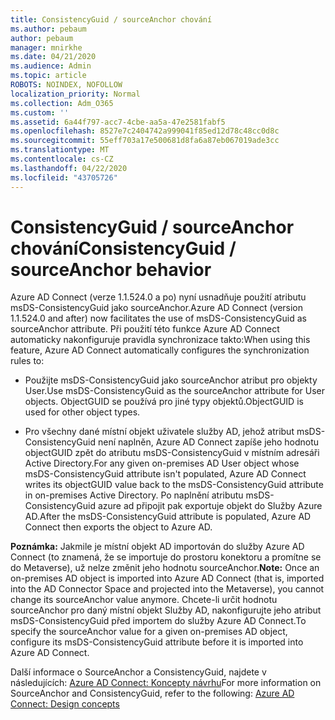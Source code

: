 ```yaml
---
title: ConsistencyGuid / sourceAnchor chování
ms.author: pebaum
author: pebaum
manager: mnirkhe
ms.date: 04/21/2020
ms.audience: Admin
ms.topic: article
ROBOTS: NOINDEX, NOFOLLOW
localization_priority: Normal
ms.collection: Adm_O365
ms.custom: ''
ms.assetid: 6a44f797-acc7-4cbe-aa5a-47e2581fabf5
ms.openlocfilehash: 8527e7c2404742a999041f85ed12d78c48cc0d8c
ms.sourcegitcommit: 55eff703a17e500681d8fa6a87eb067019ade3cc
ms.translationtype: MT
ms.contentlocale: cs-CZ
ms.lasthandoff: 04/22/2020
ms.locfileid: "43705726"
---
```

# <a name="consistencyguid--sourceanchor-behavior"></a><span data-ttu-id="9bba6-102">ConsistencyGuid / sourceAnchor chování</span><span class="sxs-lookup"><span data-stu-id="9bba6-102">ConsistencyGuid / sourceAnchor behavior</span></span>

<span data-ttu-id="9bba6-103">Azure AD Connect (verze 1.1.524.0 a po) nyní usnadňuje použití atributu msDS-ConsistencyGuid jako sourceAnchor.</span><span class="sxs-lookup"><span data-stu-id="9bba6-103">Azure AD Connect (version 1.1.524.0 and after) now facilitates the use of msDS-ConsistencyGuid as sourceAnchor attribute.</span></span> <span data-ttu-id="9bba6-104">Při použití této funkce Azure AD Connect automaticky nakonfiguruje pravidla synchronizace takto:</span><span class="sxs-lookup"><span data-stu-id="9bba6-104">When using this feature, Azure AD Connect automatically configures the synchronization rules to:</span></span>
  
- <span data-ttu-id="9bba6-105">Použijte msDS-ConsistencyGuid jako sourceAnchor atribut pro objekty User.</span><span class="sxs-lookup"><span data-stu-id="9bba6-105">Use msDS-ConsistencyGuid as the sourceAnchor attribute for User objects.</span></span> <span data-ttu-id="9bba6-106">ObjectGUID se používá pro jiné typy objektů.</span><span class="sxs-lookup"><span data-stu-id="9bba6-106">ObjectGUID is used for other object types.</span></span>
    
- <span data-ttu-id="9bba6-107">Pro všechny dané místní objekt uživatele služby AD, jehož atribut msDS-ConsistencyGuid není naplněn, Azure AD Connect zapíše jeho hodnotu objectGUID zpět do atributu msDS-ConsistencyGuid v místním adresáři Active Directory.</span><span class="sxs-lookup"><span data-stu-id="9bba6-107">For any given on-premises AD User object whose msDS-ConsistencyGuid attribute isn't populated, Azure AD Connect writes its objectGUID value back to the msDS-ConsistencyGuid attribute in on-premises Active Directory.</span></span> <span data-ttu-id="9bba6-108">Po naplnění atributu msDS-ConsistencyGuid azure ad připojit pak exportuje objekt do Služby Azure AD.</span><span class="sxs-lookup"><span data-stu-id="9bba6-108">After the msDS-ConsistencyGuid attribute is populated, Azure AD Connect then exports the object to Azure AD.</span></span>
    
 <span data-ttu-id="9bba6-109">**Poznámka:** Jakmile je místní objekt AD importován do služby Azure AD Connect (to znamená, že se importuje do prostoru konektoru a promítne se do Metaverse), už nelze změnit jeho hodnotu sourceAnchor.</span><span class="sxs-lookup"><span data-stu-id="9bba6-109">**Note:** Once an on-premises AD object is imported into Azure AD Connect (that is, imported into the AD Connector Space and projected into the Metaverse), you cannot change its sourceAnchor value anymore.</span></span> <span data-ttu-id="9bba6-110">Chcete-li určit hodnotu sourceAnchor pro daný místní objekt Služby AD, nakonfigurujte jeho atribut msDS-ConsistencyGuid před importem do služby Azure AD Connect.</span><span class="sxs-lookup"><span data-stu-id="9bba6-110">To specify the sourceAnchor value for a given on-premises AD object, configure its msDS-ConsistencyGuid attribute before it is imported into Azure AD Connect.</span></span> 
  
<span data-ttu-id="9bba6-111">Další informace o SourceAnchor a ConsistencyGuid, najdete v následujících: [Azure AD Connect: Koncepty návrhu](https://docs.microsoft.com/azure/active-directory/connect/active-directory-aadconnect-design-concepts)</span><span class="sxs-lookup"><span data-stu-id="9bba6-111">For more information on SourceAnchor and ConsistencyGuid, refer to the following: [Azure AD Connect: Design concepts](https://docs.microsoft.com/azure/active-directory/connect/active-directory-aadconnect-design-concepts)</span></span>
  

